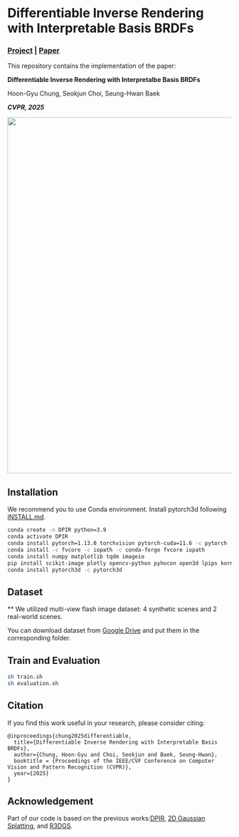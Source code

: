 # Differentiable Inverse Rendering with Interpretable Basis BRDFs

### [Project](https://hg-chung.github.io/Interpretable-Inverse-Rendering/) | [Paper](https://arxiv.org/pdf/2411.17994)

This repository contains the implementation of the paper:

**Differentiable Inverse Rendering with Interpretalbe Basis BRDFs**

Hoon-Gyu Chung, Seokjun Choi, Seung-Hwan Baek

***CVPR, 2025***

<p align="center">
    <img src='docs/intro.png' width="800">
</p>

## Installation
We recommend you to use Conda environment. Install pytorch3d following [INSTALL.md](https://github.com/facebookresearch/pytorch3d/blob/main/INSTALL.md).

```bash
conda create -n DPIR python=3.9
conda activate DPIR
conda install pytorch=1.13.0 torchvision pytorch-cuda=11.6 -c pytorch -c nvidia
conda install -c fvcore -c iopath -c conda-forge fvcore iopath
conda install numpy matplotlib tqdm imageio
pip install scikit-image plotly opencv-python pyhocon open3d lpips kornia icecream
conda install pytorch3d -c pytorch3d
```

## Dataset
** We utilized multi-view flash image dataset: 4 synthetic scenes and 2 real-world scenes.

You can download dataset from [Google Drive](https://drive.google.com/file/d/19LqWRkkIklB0TCjjBxnTwLQ4HUI4lu32/view) and put them in the corresponding folder.

## Train and Evaluation
```bash
sh train.sh
sh evaluation.sh
```

## Citation
If you find this work useful in your research, please consider citing: 
```
@inproceedings{chung2025differentiable,
  title={Differentiable Inverse Rendering with Interpretable Basis BRDFs},
  author={Chung, Hoon-Gyu and Choi, Seokjun and Baek, Seung-Hwan},
  booktitle = {Proceedings of the IEEE/CVF Conference on Computer Vision and Pattern Recognition (CVPR)},
  year={2025}
}
```
## Acknowledgement
Part of our code is based on the previous works:[DPIR](https://hg-chung.github.io/DPIR/), [2D Gaussian Splatting](https://surfsplatting.github.io/), and [R3DGS](https://nju-3dv.github.io/projects/Relightable3DGaussian/).
